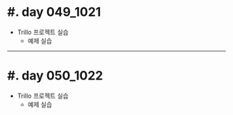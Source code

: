 #. day 049_1021
===============
* Trillo 프로젝트 실습
    * 예제 실습

------------------------------------------
#. day 050_1022
===============
* Trillo 프로젝트 실습
    * 예제 실습
